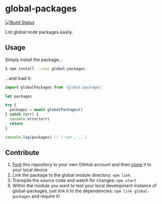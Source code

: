 # global-packages

[![Build Status](https://travis-ci.org/zeit/global-packages.svg?branch=master)](https://travis-ci.org/zeit/global-packages)

List global node packages easily.

## Usage

Simply install the package...

```bash
$ npm install --save global-packages
```

...and load it:

```js
import globalPackages from 'global-packages'

let packages

try {
  packages = await globalPackages()
} catch (err) {
  console.error(err)
  return
}

console.log(packages) // ['npm', ...]
```

## Contribute

1. [Fork](https://help.github.com/articles/fork-a-repo/) this repository to your own GitHub account and then [clone](https://help.github.com/articles/cloning-a-repository/) it to your local device
2. Link the package to the global module directory: `npm link`
3. Transpile the source code and watch for changes: `npm start`
4. Within the module you want to test your local development instance of global-packages, just link it to the dependencies: `npm link global-packages` and require it!

